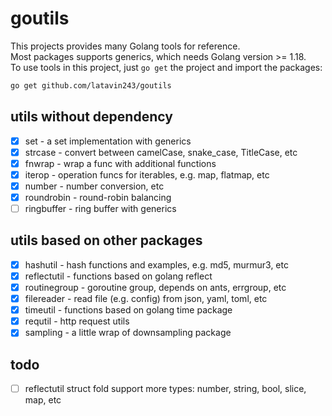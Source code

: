 # goutils

This projects provides many Golang tools for reference.  
Most packages supports generics, which needs Golang version >= 1.18.  
To use tools in this project, just `go get` the project and import the packages:

```bash
go get github.com/latavin243/goutils
```

## utils without dependency

- [x] set - a set implementation with generics
- [x] strcase - convert between camelCase, snake_case, TitleCase, etc
- [x] fnwrap - wrap a func with additional functions
- [x] iterop - operation funcs for iterables, e.g. map, flatmap, etc
- [x] number - number conversion, etc
- [x] roundrobin - round-robin balancing
- [ ] ringbuffer - ring buffer with generics

## utils based on other packages

- [x] hashutil - hash functions and examples, e.g. md5, murmur3, etc
- [x] reflectutil - functions based on golang reflect
- [x] routinegroup - goroutine group, depends on ants, errgroup, etc
- [x] filereader - read file (e.g. config) from json, yaml, toml, etc
- [x] timeutil - functions based on golang time package
- [x] requtil - http request utils
- [x] sampling - a little wrap of downsampling package

## todo

- [ ] reflectutil struct fold support more types: number, string, bool, slice, map, etc

